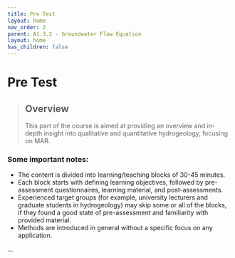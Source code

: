 ```yaml
---
title: Pre Test
layout: home
nav_order: 2
parent: A1.3.2 - Groundwater Flow Equation
layout: home
has_children: false
---
```


<script
  src="https://cdn.mathjax.org/mathjax/latest/MathJax.js?config=TeX-AMS-MML_HTMLorMML"
  type="text/javascript">
</script>

# Pre Test


> ## Overview
>
> This part of the course is aimed at providing an overview and in-depth insight into qualitative and quantitative hydrogeology, focusing on MAR.

### Some important notes:

- The content is divided into learning/teaching blocks of 30-45 minutes.
- Each block starts with defining learning objectives, followed by pre-assessment questionnaires, learning material, and post-assessments.
- Experienced target groups (for example, university lecturers and graduate students in hydrogeology) may skip some or all of the blocks, if they found a good state of pre-assessment and familiarity with provided material.
- Methods are introduced in general without a specific focus on any application.

...
